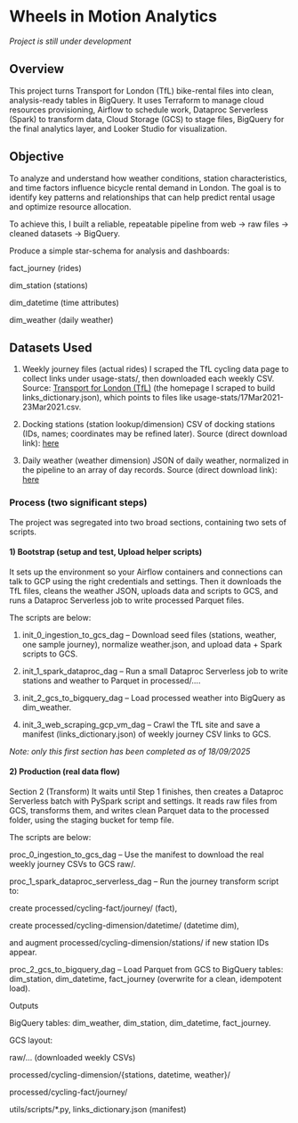 # Wheels in Motion Analytics
*Project is still under development*

## Overview

This project turns Transport for London (TfL) bike-rental files into clean, analysis-ready tables in BigQuery. It uses Terraform to manage cloud resources provisioning, Airflow to schedule work, Dataproc Serverless (Spark) to transform data, Cloud Storage (GCS) to stage files, BigQuery for the final analytics layer, and Looker Studio for visualization.


## Objective

To analyze and understand how weather conditions, station characteristics, and time factors influence bicycle rental demand in London. The goal is to identify key patterns and relationships that can help predict rental usage and optimize resource allocation.

To achieve this, I built a reliable, repeatable pipeline from web → raw files → cleaned datasets → BigQuery.

   Produce a simple star-schema for analysis and dashboards:
   
   fact_journey (rides)
   
   dim_station (stations)
   
   dim_datetime (time attributes)
   
   dim_weather (daily weather)

## Datasets Used
1) Weekly journey files (actual rides)
   I scraped the TfL cycling data page to collect links under usage-stats/, then downloaded each weekly CSV.
   Source: [Transport for London (TfL)](https://cycling.data.tfl.gov.uk/) 
    (the homepage I scraped to build links_dictionary.json), which points to files like usage-stats/17Mar2021-23Mar2021.csv.

2) Docking stations (station lookup/dimension)
   CSV of docking stations (IDs, names; coordinates may be refined later).
   Source (direct download link): [here](https://www.whatdotheyknow.com/request/664717/response/1572474/attach/3/Cycle%20hire%20docking%20stations.csv.txt)

3) Daily weather (weather dimension)
   JSON of daily weather, normalized in the pipeline to an array of day records.
   Source (direct download link): [here](https://docs.google.com/uc?export=download&id=13LWAH93xxEvOukCnPhrfXH7rZZq_-mss)

### Process (two significant steps)
The project was segregated into two broad sections, containing two sets of scripts.

#### 1) Bootstrap (setup and test, Upload helper scripts)

It sets up the environment so your Airflow containers and connections can talk to GCP using the right credentials and settings.
Then it downloads the TfL files, cleans the weather JSON, uploads data and scripts to GCS, and runs a Dataproc Serverless job to write processed Parquet files.

The scripts are below:

1) init_0_ingestion_to_gcs_dag – Download seed files (stations, weather, one sample journey), normalize weather.json, and upload data + Spark scripts to GCS.
      
2) init_1_spark_dataproc_dag – Run a small Dataproc Serverless job to write stations and weather to Parquet in processed/….
      
3) init_2_gcs_to_bigquery_dag – Load processed weather into BigQuery as dim_weather.
      
4) init_3_web_scraping_gcp_vm_dag – Crawl the TfL site and save a manifest (links_dictionary.json) of weekly journey CSV links to GCS.

*Note: only this first section has been completed as of 18/09/2025*

#### 2) Production (real data flow)

Section 2 (Transform)
It waits until Step 1 finishes, then creates a Dataproc Serverless batch with PySpark script and settings.
It reads raw files from GCS, transforms them, and writes clean Parquet data to the processed folder, using the staging bucket for temp file.

The scripts are below:

proc_0_ingestion_to_gcs_dag – Use the manifest to download the real weekly journey CSVs to GCS raw/.

proc_1_spark_dataproc_serverless_dag – Run the journey transform script to:

create processed/cycling-fact/journey/ (fact),

create processed/cycling-dimension/datetime/ (datetime dim),

and augment processed/cycling-dimension/stations/ if new station IDs appear.

proc_2_gcs_to_bigquery_dag – Load Parquet from GCS to BigQuery tables: dim_station, dim_datetime, fact_journey (overwrite for a clean, idempotent load).

Outputs

BigQuery tables: dim_weather, dim_station, dim_datetime, fact_journey.

GCS layout:

raw/… (downloaded weekly CSVs)

processed/cycling-dimension/{stations, datetime, weather}/

processed/cycling-fact/journey/

utils/scripts/*.py, links_dictionary.json (manifest)
